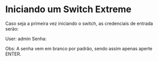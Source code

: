 # Iniciando um Switch Extreme

Caso seja a primeira vez iniciando o switch, as credenciais de entrada serão:

User: admin
Senha:

Obs: A senha vem em branco por padrão, sendo assim apenas aperte ENTER.


